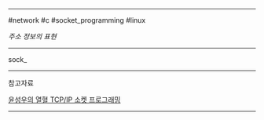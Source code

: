 
---

#network #c #socket_programming #linux

*주소 정보의 표현*

---

sock_

---

참고자료

[윤성우의 열혈 TCP/IP 소켓 프로그래밍](https://product.kyobobook.co.kr/detail/S000001589146)

---